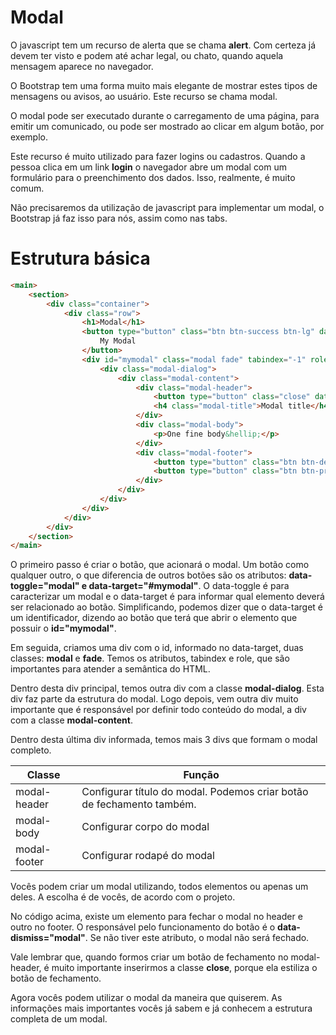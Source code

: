 # Modal

O javascript tem um recurso de alerta que se chama **alert**. Com certeza já devem ter visto e podem até achar legal, ou chato, quando aquela mensagem aparece no navegador.

O Bootstrap tem uma forma muito mais elegante de mostrar estes tipos de mensagens ou avisos, ao usuário. Este recurso se chama modal.

O modal pode ser executado durante o carregamento de uma página, para emitir um comunicado, ou pode ser mostrado ao clicar em algum botão, por exemplo.

Este recurso é muito utilizado para fazer logins ou cadastros. Quando a pessoa clica em um link **login** o navegador abre um modal com um formulário para o preenchimento dos dados. Isso, realmente, é muito comum.

Não precisaremos da utilização de javascript para implementar um modal, o Bootstrap já faz isso para nós, assim como nas tabs.

# Estrutura básica

```html
<main>
    <section>
        <div class="container">
            <div class="row">
                <h1>Modal</h1>
                <button type="button" class="btn btn-success btn-lg" data-toggle="modal" data-target="#mymodal">
                    My Modal
                </button>
                <div id="mymodal" class="modal fade" tabindex="-1" role="dialog">
                    <div class="modal-dialog">
                        <div class="modal-content">
                            <div class="modal-header">
                                <button type="button" class="close" data-dismiss="modal" aria-label="Close"><span aria-hidden="true">&times;</span></button>
                                <h4 class="modal-title">Modal title</h4>
                            </div>
                            <div class="modal-body">
                                <p>One fine body&hellip;</p>
                            </div>
                            <div class="modal-footer">
                                <button type="button" class="btn btn-default" data-dismiss="modal">Close</button>
                                <button type="button" class="btn btn-primary">Save changes</button>
                            </div>
                        </div>
                    </div>
                </div>
            </div>
        </div>
    </section>
</main>
```

O primeiro passo é criar o botão, que acionará o modal. Um botão como qualquer outro, o que diferencia de outros botões são os atributos: **data-toggle="modal" e data-target="#mymodal"**. 
O data-toggle é para caracterizar um modal e o data-target é para informar qual elemento deverá ser relacionado ao botão. Simplificando, podemos dizer que o data-target é um identificador, dizendo ao botão que terá que abrir o elemento que possuir o **id="mymodal"**.

Em seguida, criamos uma div com o id, informado no data-target, duas classes: **modal** e **fade**. 
Temos os atributos, tabindex e role, que são importantes para atender a semântica do HTML.

Dentro desta div principal, temos outra div com a classe **modal-dialog**. Esta div faz parte da estrutura do modal. Logo depois, vem outra div muito importante que é responsável por definir todo conteúdo do modal, a div com a classe **modal-content**.

Dentro desta última div informada, temos mais 3 divs que formam o modal completo.

Classe | Função
--------- | ----------
modal-header | Configurar título do modal. Podemos criar botão de fechamento também.
modal-body | Configurar corpo do modal
modal-footer | Configurar rodapé do modal

Vocês podem criar um modal utilizando, todos elementos ou apenas um deles. A escolha é de vocês, de acordo com o projeto.

No código acima, existe um elemento para fechar o modal no header e outro no footer. 
O responsável pelo funcionamento do botão é o **data-dismiss="modal"**. Se não tiver este atributo, o modal não será fechado.

Vale lembrar que, quando formos criar um botão de fechamento no modal-header, é muito importante inserirmos a classe **close**, porque ela estiliza o botão de fechamento.

Agora vocês podem utilizar o modal da maneira que quiserem. As informações mais importantes vocês já sabem e já conhecem a estrutura completa de um modal.